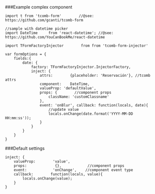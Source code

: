 ###Example complex component

    import t from 'tcomb-form'        //@see: https://github.com/gcanti/tcomb-form

    //sample with datetime picker
    import DateTime     from 'react-datetime'; //@see: https://github.com/YouCanBookMe/react-datetime

    import TFormFactoryInjector        from from 'tcomb-form-injector'

    var formOptions = {
        fields:{
            date: {
                factory: TFormFactoryInjector.InjectorFactory,
                inject: {
                    attrs:        {placeholder: 'Reservación'}, //tcomb attrs
                    component:    DateTime,
                    valueProp: 'defaultValue',
                    props: {        //component props
                        className: 'customClassname'
                    },
                    event: 'onBlur', callback: function(locals, date){
                        //update value
                        locals.onChange(date.format('YYYY-MM-DD HH:mm:ss'));
                    }
                }
            }
        }
    }


###Default settings

    inject: {
        valueProp:        'value',
        props:             {},            //component props
        event:            'onChange',    //component event type
        callback:        function(locals, value){
            locals.onChange(value);
        }
    }
